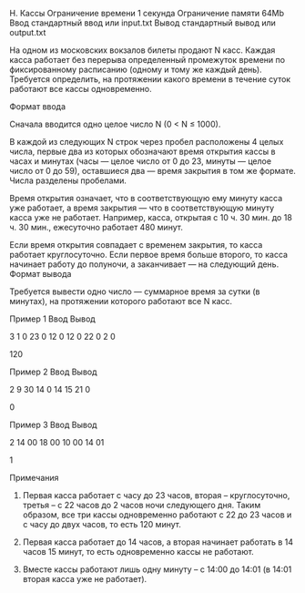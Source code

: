 
H. Кассы
Ограничение времени 	1 секунда
Ограничение памяти 	64Mb
Ввод 	стандартный ввод или input.txt
Вывод 	стандартный вывод или output.txt

На одном из московских вокзалов билеты продают N касс. Каждая касса работает без перерыва определенный промежуток времени по фиксированному расписанию (одному и тому же каждый день). Требуется определить, на протяжении какого времени в течение суток работают все кассы одновременно.

Формат ввода

Сначала вводится одно целое число N (0 < N ≤ 1000).

В каждой из следующих N строк через пробел расположены 4 целых числа, первые два из которых обозначают время открытия кассы в часах и минутах (часы — целое число от 0 до 23, минуты — целое число от 0 до 59), оставшиеся два — время закрытия в том же формате. Числа разделены пробелами.

Время открытия означает, что в соответствующую ему минуту касса уже работает, а время закрытия — что в соответствующую минуту касса уже не работает. Например, касса, открытая с 10 ч. 30 мин. до 18 ч. 30 мин., ежесуточно работает 480 минут.

Если время открытия совпадает с временем закрытия, то касса работает круглосуточно. Если первое время больше второго, то касса начинает работу до полуночи, а заканчивает — на следующий день.
Формат вывода

Требуется вывести одно число — суммарное время за сутки (в минутах), на протяжении которого работают все N касс.

Пример 1
Ввод
Вывод

3
1 0 23 0
12 0 12 0
22 0 2 0

	

120

Пример 2
Ввод
Вывод

2
9 30 14 0
14 15 21 0

	

0

Пример 3
Ввод
Вывод

2
14 00 18 00
10 00 14 01

	

1

Примечания

1) Первая касса работает с часу до 23 часов, вторая – круглосуточно, третья – с 22 часов до 2 часов ночи следующего дня. Таким образом, все три кассы одновременно работают с 22 до 23 часов и с часу до двух часов, то есть 120 минут.

2) Первая касса работает до 14 часов, а вторая начинает работать в 14 часов 15 минут, то есть одновременно кассы не работают.

3) Вместе кассы работают лишь одну минуту – с 14:00 до 14:01 (в 14:01 вторая касса уже не работает).
